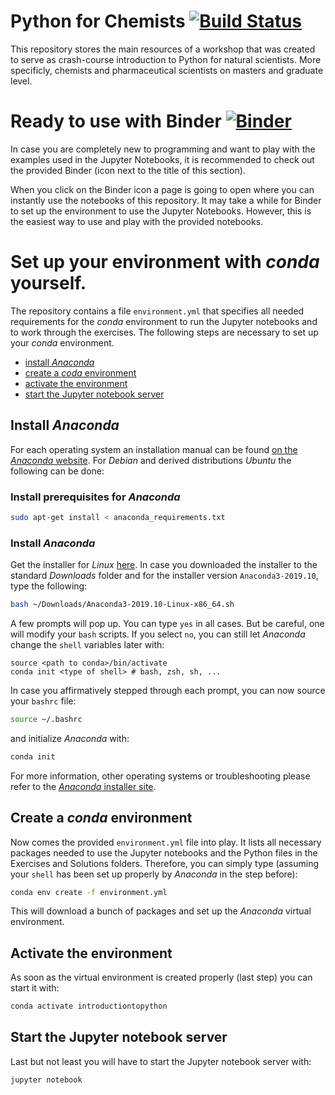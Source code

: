 # Python for Chemists [![Build Status](https://travis-ci.com/GDChCIC/python-for-chemists.svg?branch=master)](https://travis-ci.com/GDChCIC/python-for-chemists)
This repository stores the main resources of a workshop that was created to serve as
crash-course introduction to Python for natural scientists. More specificly,
chemists and pharmaceutical scientists on masters and graduate level.


# Ready to use with Binder [![Binder](https://mybinder.org/badge_logo.svg)](https://mybinder.org/v2/gh/GDChCIC/python-for-chemists/master)
In case you are completely new to programming and want to play with the examples
used in the Jupyter Notebooks, it is recommended to check out the provided Binder (icon next to the title of this section).

When you click on the Binder icon a page is going to open where you can instantly use the notebooks of this repository.
It may take a while for Binder to set up the environment to use the Jupyter Notebooks. However, this is the easiest way
to use and play with the provided notebooks.

# Set up your environment with *conda* yourself.
The repository contains a file `environment.yml` that specifies all needed requirements for the *conda* environment to
run the Jupyter notebooks and to work through the exercises. The following steps are necessary to set up your *conda*
environment.
 - [install *Anaconda*](#install-anaconda)
 - [create a *coda* environment](#create-a-conda-environment)
 - [activate the environment](#activate-the-environment)
 - [start the Jupyter notebook server](#start-the-jupyter-notebook-server)

## Install *Anaconda*
For each operating system an installation manual can be found [on the *Anaconda* website](https://docs.anaconda.com/anaconda/install/).
For  *Debian* and derived distributions *Ubuntu* the following can be done:
### Install prerequisites for *Anaconda*
```bash
sudo apt-get install < anaconda_requirements.txt
```
### Install *Anaconda*
Get the installer for *Linux* [here](https://www.anaconda.com/distribution/#linux).
In case you downloaded the installer to the standard *Downloads* folder and for the installer
version `Anaconda3-2019.10`, type the following:
```bash
bash ~/Downloads/Anaconda3-2019.10-Linux-x86_64.sh
```
A few prompts will pop up. You can type `yes` in all cases. But be careful, one will modify your `bash` scripts. If you
select `no`, you can still let *Anaconda* change the `shell` variables later with:
```
source <path to conda>/bin/activate
conda init <type of shell> # bash, zsh, sh, ...
```
In case you affirmatively stepped through each prompt, you can now source your `bashrc` file:
```bash
source ~/.bashrc
```
and initialize *Anaconda* with:
```bash
conda init
```
For more information, other operating systems or troubleshooting please refer to the [*Anaconda*
installer site](https://www.anaconda.com/distribution/#linux).

## Create a *conda* environment
Now comes the provided `environment.yml` file into play. It lists all necessary packages needed
to use the Jupyter notebooks and the Python files in the Exercises and Solutions folders. Therefore,
you can simply type (assuming your `shell` has been set up properly by *Anaconda* in the step before):
```bash
conda env create -f environment.yml
```
This will download a bunch of packages and set up the *Anaconda* virtual environment.
## Activate the environment
As soon as the virtual environment is created properly (last step) you can start it with:
```bash
conda activate introductiontopython
```
## Start the Jupyter notebook server
Last but not least you will have to start the Jupyter notebook server with:
```bash
jupyter notebook
```
